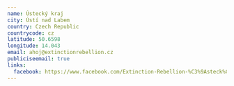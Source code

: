 ```yaml
---
name: Ústecký kraj
city: Ústí nad Labem
country: Czech Republic
countrycode: cz
latitude: 50.6598
longitude: 14.043
email: ahoj@extinctionrebellion.cz
publiciseemail: true
links:
  facebook: https://www.facebook.com/Extinction-Rebellion-%C3%9Asteck%C3%BD-kraj-414160072715901
---
```

